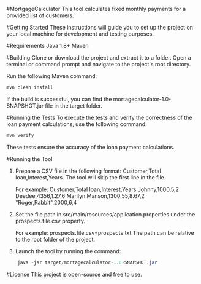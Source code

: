 #MortgageCalculator
This tool calculates fixed monthly payments for a provided list of customers.

#Getting Started
These instructions will guide you to set up the project on your local machine for development and testing purposes.

#Requirements
Java 1.8+
Maven

#Building
Clone or download the project and extract it to a folder.
Open a terminal or command prompt and navigate to the project's root directory.

Run the following Maven command:
```java
mvn clean install
```
If the build is successful, you can find the mortagecalculator-1.0-SNAPSHOT.jar file in the target folder.

#Running the Tests
To execute the tests and verify the correctness of the loan payment calculations, use the following command:
```java
mvn verify
```
These tests ensure the accuracy of the loan payment calculations.

#Running the Tool
1. Prepare a CSV file in the following format: Customer,Total loan,Interest,Years.
   The tool will skip the first line in the file.

    For example:
    Customer,Total loan,Interest,Years
    Johnny,1000,5,2
    Deedee,4356,1.27,6
    Marilyn Manson,1300.55,8.67,2
    "Roger,Rabbit",2000,6,4

2. Set the file path in src/main/resources/application.properties under the prospects.file.csv property.
  
    For example:
    prospects.file.csv=prospects.txt
    The path can be relative to the root folder of the project.

4. Launch the tool by running the command:
```java
    java -jar target/mortagecalculator-1.0-SNAPSHOT.jar
```

#License
This project is open-source and free to use.

